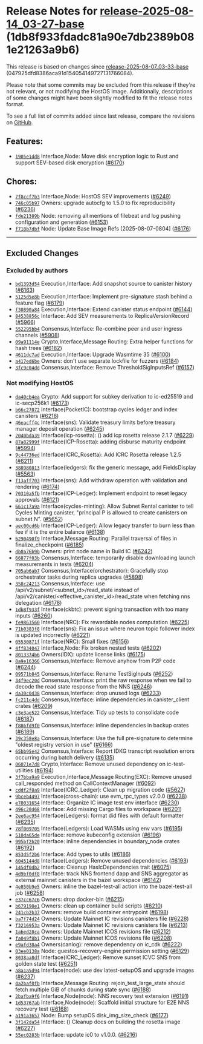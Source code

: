Release Notes for [**release-2025-08-14\_03-27-base**](https://github.com/dfinity/ic/tree/release-2025-08-14_03-27-base) (1db8f933fdadc81a90e7db2389b081e21263a9b6)
===================================================================================================================================================================

This release is based on changes since [release-2025-08-07\_03-33-base](https://dashboard.internetcomputer.org/release/047925dfd8386aca91d154054149727131766084) (047925dfd8386aca91d154054149727131766084).

Please note that some commits may be excluded from this release if they're not relevant, or not modifying the HostOS image. Additionally, descriptions of some changes might have been slightly modified to fit the release notes format.

To see a full list of commits added since last release, compare the revisions on [GitHub](https://github.com/dfinity/ic/compare/release-2025-08-07_03-33-base...release-2025-08-14_03-27-base).

Features:
---------

* [`1905e1dd8`](https://github.com/dfinity/ic/commit/1905e1dd8) Interface,Node: Move disk encryption logic to Rust and support SEV-based disk encryption ([#6170](https://github.com/dfinity/ic/pull/6170))

Chores:
-------

* [`7f8ccf7b3`](https://github.com/dfinity/ic/commit/7f8ccf7b3) Interface,Node: HostOS SEV improvements ([#6249](https://github.com/dfinity/ic/pull/6249))
* [`746c05b97`](https://github.com/dfinity/ic/commit/746c05b97) Owners: upgrade autocfg to 1.5.0 to fix reproducibility ([#6236](https://github.com/dfinity/ic/pull/6236))
* [`fde21389b`](https://github.com/dfinity/ic/commit/fde21389b) Node: removing all mentions of filebeat and log pushing configuration and generation ([#6153](https://github.com/dfinity/ic/pull/6153))
* [`f718b7dbf`](https://github.com/dfinity/ic/commit/f718b7dbf) Node: Update Base Image Refs [2025-08-07-0804] ([#6176](https://github.com/dfinity/ic/pull/6176))

------------------------------------------

## Excluded Changes

### Excluded by authors
* [`bd1393d54`](https://github.com/dfinity/ic/commit/bd1393d54) Execution,Interface: Add snapshot source to canister history ([#6163](https://github.com/dfinity/ic/pull/6163))
* [`5125d5e8b`](https://github.com/dfinity/ic/commit/5125d5e8b) Execution,Interface: Implement pre-signature stash behind a feature flag ([#6179](https://github.com/dfinity/ic/pull/6179))
* [`f30890a84`](https://github.com/dfinity/ic/commit/f30890a84) Execution,Interface: Extend canister status endpoint ([#6144](https://github.com/dfinity/ic/pull/6144))
* [`84538856c`](https://github.com/dfinity/ic/commit/84538856c) Interface: Add SEV measurements to ReplicaVersionRecord ([#5966](https://github.com/dfinity/ic/pull/5966))
* [`552295bb4`](https://github.com/dfinity/ic/commit/552295bb4) Consensus,Interface: Re-combine peer and user ingress channels ([#5908](https://github.com/dfinity/ic/pull/5908))
* [`09a91114e`](https://github.com/dfinity/ic/commit/09a91114e) Crypto,Interface,Message Routing: Extra helper functions for hash trees ([#6182](https://github.com/dfinity/ic/pull/6182))
* [`4611dc7ad`](https://github.com/dfinity/ic/commit/4611dc7ad) Execution,Interface: Upgrade Wasmtime 35 ([#6100](https://github.com/dfinity/ic/pull/6100))
* [`a417ed6be`](https://github.com/dfinity/ic/commit/a417ed6be) Owners: don't use separate lockfile for fuzzers ([#6184](https://github.com/dfinity/ic/pull/6184))
* [`3fc9c04dd`](https://github.com/dfinity/ic/commit/3fc9c04dd) Consensus,Interface: Remove ThresholdSigInputsRef ([#6157](https://github.com/dfinity/ic/pull/6157))

### Not modifying HostOS
* [`da40cb4ea`](https://github.com/dfinity/ic/commit/da40cb4ea) Crypto: Add support for subkey derivation to ic-ed25519 and ic-secp256k1 ([#6173](https://github.com/dfinity/ic/pull/6173))
* [`b66c27072`](https://github.com/dfinity/ic/commit/b66c27072) Interface(PocketIC): bootstrap cycles ledger and index canisters ([#6218](https://github.com/dfinity/ic/pull/6218))
* [`46eacff4c`](https://github.com/dfinity/ic/commit/46eacff4c) Interface(sns): Validate treasury limits before treasury manager deposit operation ([#6245](https://github.com/dfinity/ic/pull/6245))
* [`2040bda39`](https://github.com/dfinity/ic/commit/2040bda39) Interface(icp-rosetta): () add icp rosetta release 2.1.7 ([#6229](https://github.com/dfinity/ic/pull/6229))
* [`87a82999f`](https://github.com/dfinity/ic/commit/87a82999f) Interface(ICP-Rosetta): adding disburse maturity endpoint ([#5994](https://github.com/dfinity/ic/pull/5994))
* [`9c44736ed`](https://github.com/dfinity/ic/commit/9c44736ed) Interface(ICRC\_Rosetta): Add ICRC Rosetta release 1.2.5 ([#6211](https://github.com/dfinity/ic/pull/6211))
* [`388980813`](https://github.com/dfinity/ic/commit/388980813) Interface(ledgers): fix the generic message, add FieldsDisplay ([#5563](https://github.com/dfinity/ic/pull/5563))
* [`f13aff703`](https://github.com/dfinity/ic/commit/f13aff703) Interface(sns): Add withdraw operation with validation and rendering ([#6174](https://github.com/dfinity/ic/pull/6174))
* [`70310a5fb`](https://github.com/dfinity/ic/commit/70310a5fb) Interface(ICP-Ledger): Implement endpoint to reset legacy approvals ([#6121](https://github.com/dfinity/ic/pull/6121))
* [`661c17a9a`](https://github.com/dfinity/ic/commit/661c17a9a) Interface(cycles-minting): Allow Subnet Rental canister to tell Cycles Minting canister, "principal P is allowed to create canisters on subnet N". ([#5652](https://github.com/dfinity/ic/pull/5652))
* [`aec00cd6b`](https://github.com/dfinity/ic/commit/aec00cd6b) Interface(ICP-Ledger): Allow legacy transfer to burn less than fee if it is the entire balance ([#6138](https://github.com/dfinity/ic/pull/6138))
* [`6290490f9`](https://github.com/dfinity/ic/commit/6290490f9) Interface,Message Routing: Parallel traversal of files in finalize\_checkpoint ([#6185](https://github.com/dfinity/ic/pull/6185))
* [`db0a76b9b`](https://github.com/dfinity/ic/commit/db0a76b9b) Owners: print node name in Build IC ([#6242](https://github.com/dfinity/ic/pull/6242))
* [`66877f03b`](https://github.com/dfinity/ic/commit/66877f03b) Consensus,Interface: temporarily disable downloading launch measurements in tests ([#6204](https://github.com/dfinity/ic/pull/6204))
* [`705ab6ab7`](https://github.com/dfinity/ic/commit/705ab6ab7) Consensus,Interface(orchestrator): Gracefully stop orchestrator tasks during replica upgrades ([#5898](https://github.com/dfinity/ic/pull/5898))
* [`358c24213`](https://github.com/dfinity/ic/commit/358c24213) Consensus,Interface: use /api/v2/subnet/<subnet\_id>/read\_state instead of /api/v2/canister/<effective\_canister\_id>/read\_state when fetching nns delegation ([#6178](https://github.com/dfinity/ic/pull/6178))
* [`1db8f933f`](https://github.com/dfinity/ic/commit/1db8f933f) Interface(ckbtc): prevent signing transaction with too many inputs ([#6260](https://github.com/dfinity/ic/pull/6260))
* [`fe9863560`](https://github.com/dfinity/ic/commit/fe9863560) Interface(NRC): Fix rewardable nodes computation ([#6225](https://github.com/dfinity/ic/pull/6225))
* [`71b0383f8`](https://github.com/dfinity/ic/commit/71b0383f8) Interface(sns): Fix an issue where neuron topic follower index is updated incorrectly ([#6221](https://github.com/dfinity/ic/pull/6221))
* [`05530871f`](https://github.com/dfinity/ic/commit/05530871f) Interface(NRC): Small fixes ([#6156](https://github.com/dfinity/ic/pull/6156))
* [`4ff834047`](https://github.com/dfinity/ic/commit/4ff834047) Interface,Node: Fix broken nested tests ([#6202](https://github.com/dfinity/ic/pull/6202))
* [`8013374b6`](https://github.com/dfinity/ic/commit/8013374b6) Owners(IDX): update license links ([#6175](https://github.com/dfinity/ic/pull/6175))
* [`8a9e16366`](https://github.com/dfinity/ic/commit/8a9e16366) Consensus,Interface: Remove anyhow from P2P code ([#6244](https://github.com/dfinity/ic/pull/6244))
* [`09571b845`](https://github.com/dfinity/ic/commit/09571b845) Consensus,Interface: Rename TestSigInputs ([#6252](https://github.com/dfinity/ic/pull/6252))
* [`34f9ec20d`](https://github.com/dfinity/ic/commit/34f9ec20d) Consensus,Interface: print the raw response when we fail to decode the read state response from the NNS ([#6246](https://github.com/dfinity/ic/pull/6246))
* [`da30c0d38`](https://github.com/dfinity/ic/commit/da30c0d38) Consensus,Interface: drop unused logs ([#6233](https://github.com/dfinity/ic/pull/6233))
* [`fc211c4dd`](https://github.com/dfinity/ic/commit/fc211c4dd) Consensus,Interface: inline dependencies in canister\_client crates ([#6209](https://github.com/dfinity/ic/pull/6209))
* [`c3e3ae522`](https://github.com/dfinity/ic/commit/c3e3ae522) Consensus,Interface: Tidy up tests to consolidate code ([#6187](https://github.com/dfinity/ic/pull/6187))
* [`f886fd9f0`](https://github.com/dfinity/ic/commit/f886fd9f0) Consensus,Interface: inline dependencies in backup crates ([#6189](https://github.com/dfinity/ic/pull/6189))
* [`39c358e8a`](https://github.com/dfinity/ic/commit/39c358e8a) Consensus,Interface: Use the full pre-signature to determine "oldest registry version in use" ([#6166](https://github.com/dfinity/ic/pull/6166))
* [`65bb95e42`](https://github.com/dfinity/ic/commit/65bb95e42) Consensus,Interface: Report IDKG transcript resolution errors occurring during batch delivery ([#6135](https://github.com/dfinity/ic/pull/6135))
* [`06071e7d8`](https://github.com/dfinity/ic/commit/06071e7d8) Crypto,Interface: Remove unused dependency on ic-test-utilities ([#6194](https://github.com/dfinity/ic/pull/6194))
* [`3f7bba9a9`](https://github.com/dfinity/ic/commit/3f7bba9a9) Execution,Interface,Message Routing(EXC): Remove unused call\_responded method on CallContextManager ([#6092](https://github.com/dfinity/ic/pull/6092))
* [`cddf2f8a9`](https://github.com/dfinity/ic/commit/cddf2f8a9) Interface(ICRC\_Ledger): Clean up migration code ([#5627](https://github.com/dfinity/ic/pull/5627))
* [`9bceb4497`](https://github.com/dfinity/ic/commit/9bceb4497) Interface(cross-chain): use evm\_rpc\_types v2.0.0 ([#6238](https://github.com/dfinity/ic/pull/6238))
* [`e78031654`](https://github.com/dfinity/ic/commit/e78031654) Interface: Organize IC image test env interface ([#6230](https://github.com/dfinity/ic/pull/6230))
* [`496c20d68`](https://github.com/dfinity/ic/commit/496c20d68) Interface: Add missing Cargo files to workspace ([#6201](https://github.com/dfinity/ic/pull/6201))
* [`2ee6ac954`](https://github.com/dfinity/ic/commit/2ee6ac954) Interface(Ledgers): format did files with default formatter ([#6235](https://github.com/dfinity/ic/pull/6235))
* [`78f009705`](https://github.com/dfinity/ic/commit/78f009705) Interface(Ledgers): Load WASMs using env vars ([#6195](https://github.com/dfinity/ic/pull/6195))
* [`510da65de`](https://github.com/dfinity/ic/commit/510da65de) Interface: remove kubeconfig extension ([#6196](https://github.com/dfinity/ic/pull/6196))
* [`995bf2b20`](https://github.com/dfinity/ic/commit/995bf2b20) Interface: inline dependencies in boundary\_node crates ([#6192](https://github.com/dfinity/ic/pull/6192))
* [`853d5f2b6`](https://github.com/dfinity/ic/commit/853d5f2b6) Interface: Add types to utils ([#6186](https://github.com/dfinity/ic/pull/6186))
* [`6045144d8`](https://github.com/dfinity/ic/commit/6045144d8) Interface(Ledgers): Remove unused dependencies ([#6193](https://github.com/dfinity/ic/pull/6193))
* [`145df0db2`](https://github.com/dfinity/ic/commit/145df0db2) Interface: Cleanup HasIcDependencies trait ([#6075](https://github.com/dfinity/ic/pull/6075))
* [`4d9bf0df8`](https://github.com/dfinity/ic/commit/4d9bf0df8) Interface: track NNS frontend dapp and SNS aggregator as external mainnet canisters in the bazel workspace ([#6142](https://github.com/dfinity/ic/pull/6142))
* [`4e850b9e5`](https://github.com/dfinity/ic/commit/4e850b9e5) Owners: inline the bazel-test-all action into the bazel-test-all job ([#6258](https://github.com/dfinity/ic/pull/6258))
* [`e37cc67c6`](https://github.com/dfinity/ic/commit/e37cc67c6) Owners: drop docker-bin ([#6215](https://github.com/dfinity/ic/pull/6215))
* [`b679198e1`](https://github.com/dfinity/ic/commit/b679198e1) Owners: clean up container build scripts ([#6210](https://github.com/dfinity/ic/pull/6210))
* [`241cb2b37`](https://github.com/dfinity/ic/commit/241cb2b37) Owners: remove build container entrypoint ([#6198](https://github.com/dfinity/ic/pull/6198))
* [`ba7f74d24`](https://github.com/dfinity/ic/commit/ba7f74d24) Owners: Update Mainnet IC revisions canisters file ([#6228](https://github.com/dfinity/ic/pull/6228))
* [`f3216953a`](https://github.com/dfinity/ic/commit/f3216953a) Owners: Update Mainnet IC revisions canisters file ([#6213](https://github.com/dfinity/ic/pull/6213))
* [`1abed28ca`](https://github.com/dfinity/ic/commit/1abed28ca) Owners: Update Mainnet ICOS revisions file ([#6212](https://github.com/dfinity/ic/pull/6212))
* [`fa049f8b1`](https://github.com/dfinity/ic/commit/fa049f8b1) Owners: Update Mainnet ICOS revisions file ([#6208](https://github.com/dfinity/ic/pull/6208))
* [`e9afd38a4`](https://github.com/dfinity/ic/commit/e9afd38a4) Owners(canlog): remove dependency on ic\_cdk ([#6222](https://github.com/dfinity/ic/pull/6222))
* [`03ee0138a`](https://github.com/dfinity/ic/commit/03ee0138a) Node: guestos-recovery-engine permission setting ([#6129](https://github.com/dfinity/ic/pull/6129))
* [`8038aa8df`](https://github.com/dfinity/ic/commit/8038aa8df) Interface(ICRC\_Ledger): Remove sunset ICVC SNS from golden state test ([#6251](https://github.com/dfinity/ic/pull/6251))
* [`a8a1a5d94`](https://github.com/dfinity/ic/commit/a8a1a5d94) Interface(node): use dev latest-setupOS and upgrade images ([#6237](https://github.com/dfinity/ic/pull/6237))
* [`4a2baf0fb`](https://github.com/dfinity/ic/commit/4a2baf0fb) Interface,Message Routing: rejoin\_test\_large\_state should fetch multiple GiB of chunks during state sync ([#6188](https://github.com/dfinity/ic/pull/6188))
* [`2bafba9f6`](https://github.com/dfinity/ic/commit/2bafba9f6) Interface,Node(node): NNS recovery test extension ([#6191](https://github.com/dfinity/ic/pull/6191))
* [`1d53767ab`](https://github.com/dfinity/ic/commit/1d53767ab) Interface,Node(node): Scaffold initial structure for E2E NNS recovery test ([#6168](https://github.com/dfinity/ic/pull/6168))
* [`a191a3657`](https://github.com/dfinity/ic/commit/a191a3657) Node: Bump setupOS disk\_img\_size\_check ([#6177](https://github.com/dfinity/ic/pull/6177))
* [`3f142da54`](https://github.com/dfinity/ic/commit/3f142da54) Interface: () Cleanup docs on building the rosetta image ([#6227](https://github.com/dfinity/ic/pull/6227))
* [`55ec0283b`](https://github.com/dfinity/ic/commit/55ec0283b) Interface: update ic0 to v1.0.0. ([#6216](https://github.com/dfinity/ic/pull/6216))
